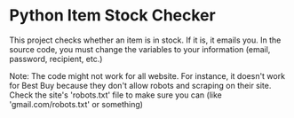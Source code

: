 # Python Item Stock Checker
This project checks whether an item is in stock. If it is, it emails you. 
In the source code, you must change the variables to your information (email, password, recipient, etc.)

Note: The code might not work for all website. For instance, it doesn't work for Best Buy because they don't allow robots and scraping on their site.
Check the site's 'robots.txt' file to make sure you can (like 'gmail.com/robots.txt' or something)

